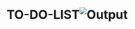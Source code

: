 # TO-DO-LIST![Output](https://user-images.githubusercontent.com/46001681/185877629-7d76ddef-b9c3-46d4-85de-d4430ee8efe2.jpeg)
